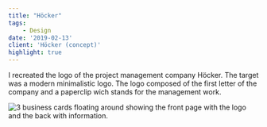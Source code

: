 ```yaml
---
title: "Höcker"
tags: 
    - Design
date: '2019-02-13'
client: 'Höcker (concept)'
highlight: true
---
```


<script>
    import { Image } from '$lib/components/image';

    import Mockup from './mockup.jpg';
</script>

I recreated the logo of the project management company Höcker. The target was a modern minimalistic logo. The logo composed of the first letter of the company and a paperclip wich stands for the management work.

<Image src={Mockup} alt="3 business cards floating around showing the front page with the logo and the back with information." />